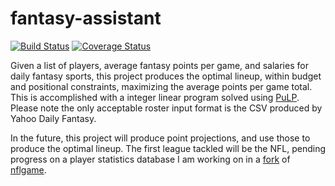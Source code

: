 # fantasy-assistant
[![Build Status](https://travis-ci.org/lynshi/fantasy-assistant.svg?branch=master)](https://travis-ci.org/lynshi/fantasy-assistant)
[![Coverage Status](https://coveralls.io/repos/github/lynshi/fantasy-assistant/badge.svg?branch=master)](https://coveralls.io/github/lynshi/fantasy-assistant?branch=master)

Given a list of players, average fantasy points per game, and salaries for daily fantasy sports, this project produces the optimal lineup, within budget and positional constraints, maximizing the average points per game total. This is accomplished with a integer linear program solved using [PuLP](https://pythonhosted.org/PuLP/). Please note the only acceptable roster input format is the CSV produced by Yahoo Daily Fantasy.

In the future, this project will produce point projections, and use those to produce the optimal lineup. The first league tackled will be the NFL, pending progress on a player statistics database I am working on in a [fork](https://github.com/lynshi/nflgame) of [nflgame](https://github.com/derek-adair/nflgame).
